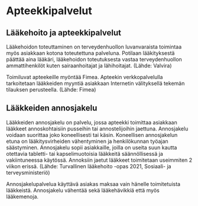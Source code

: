 # Apteekkipalvelut

## Lääkehoito ja apteekkipalvelut

Lääkehoidon toteuttaminen on terveydenhuollon luvanvaraista toimintaa myös asiakkaan kotona toteutettuna palveluna. Potilaan lääkityksestä päättää aina lääkäri, lääkehoidon toteutuksesta vastaa terveydenhuollon ammattihenkilöt kuten sairaanhoitajat ja lähihoitajat. (Lähde: Valvira)

Toimiluvat apteekeille myöntää Fimea. Apteekin verkkopalvelulla tarkoitetaan lääkkeiden myyntiä asiakkaan Internetin välityksellä tekemän tilauksen perusteella. (Lähde: Fimea)

## Lääkkeiden annosjakelu

Lääkkeiden annosjakelu on palvelu, jossa apteekki toimittaa asiakkaan lääkkeet annoskohtaisiin pusseihin tai annostelijoihin jaettuna. Annosjakelu voidaan suorittaa joko koneellisesti tai käsin. Koneellisen annosjakelun etuna on lääkitysvirheiden vähentyminen ja henkilökunnan työajan säästyminen. Annosjakelu sopii asiakkaille, joilla on useita suun kautta otettavia tabletti- tai kapselimuotoisia lääkkeitä säännöllisessä ja vakiintuneessa käytössä. Annoksiin jaetut lääkkeet toimitetaan useimmiten 2 viikon erissä. (Lähde: Turvallinen lääkehoito -opas 2021, Sosiaali- ja terveysministeriö)

Annosjakelupalvelua käyttävä asiakas maksaa vain hänelle toimitetuista lääkkeistä. Annosjakelu vähentää sekä lääkehävikkiä että myös lääkemenoja.